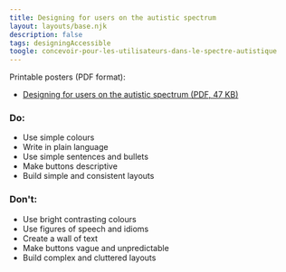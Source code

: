 ```yaml
---
title: Designing for users on the autistic spectrum
layout: layouts/base.njk
description: false
tags: designingAccessible
toogle: concevoir-pour-les-utilisateurs-dans-le-spectre-autistique
---
```


<p>Printable posters <span id="das1">(PDF format)</span>:</p>
<ul>
	<li><a href="{{ rootPath }}docs/posters/AutismSpect-en_2023.pdf" id="das2" aria-labelledby="das2 das1">Designing for users on the autistic spectrum (<abbr title="Portable Document Format">PDF</abbr>, 47 <abbr title="KiloByte">KB</abbr>)</a></li></ul>


<div class="row">
	<div class="col-md-6">

### Do:

*   Use simple colours
*   Write in plain language
*   Use simple sentences and bullets
*   Make buttons descriptive
*   Build simple and consistent layouts
	</div>
	<div class="col-md-6">

### Don't:

*   Use bright contrasting colours
*   Use figures of speech and idioms
*   Create a wall of text
*   Make buttons vague and unpredictable
*   Build complex and cluttered layouts
	</div>
</div>
